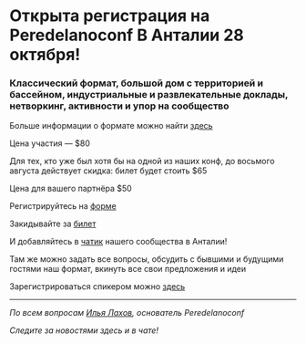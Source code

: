 # Открыта регистрация на **Peredelanoconf** В Анталии 28 октября!

### Классический формат, большой дом с территорией и бассейном, индустриальные и развлекательные доклады, нетворкинг, активности и упор на сообщество

Больше информации о формате можно найти [здесь](/./confs/standard.md)

Цена участия — $80

Для тех, кто уже был хотя бы на одной из наших конф, до восьмого августа действует скидка: билет будет стоить $65

Цена для вашего партнёра $50

Регистрируйтесь на [форме](https://docs.google.com/forms/d/1v6JkzHYGKdrOSgO3grsJ-Aela8kK0ZjZt1xxKXia9Yc)

Закидывайте за [билет](/./guides/how-to-pay.md)

И добавляйтесь в [чатик](https://t.me/peredelano_antalya) нашего сообщества в Анталии! 

Там же можно задать все вопросы, обсудить с бывшими и будущими гостями наш формат, вкинуть все свои предложения и идеи

Зарегистрироваться спикером можно [здесь](/./guides/tech-speech.md)

---

_По всем вопросам [Илья Лахов](https://t.me/ilakhov), основатель Peredelanoconf_

_Следите за новостями здесь и в чате!_
